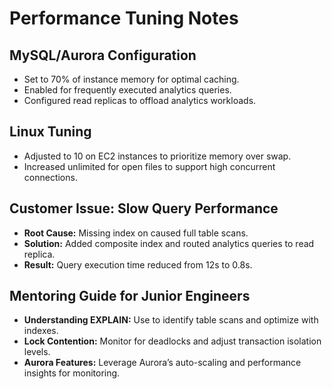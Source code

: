 # Performance Tuning Notes

## MySQL/Aurora Configuration
- Set  to 70% of instance memory for optimal caching.
- Enabled  for frequently executed analytics queries.
- Configured read replicas to offload analytics workloads.

## Linux Tuning
- Adjusted  to 10 on EC2 instances to prioritize memory over swap.
- Increased unlimited for open files to support high concurrent connections.

## Customer Issue: Slow Query Performance
- **Root Cause:** Missing index on  caused full table scans.
- **Solution:** Added composite index and routed analytics queries to read replica.
- **Result:** Query execution time reduced from 12s to 0.8s.

## Mentoring Guide for Junior Engineers
- **Understanding EXPLAIN:** Use  to identify table scans and optimize with indexes.
- **Lock Contention:** Monitor  for deadlocks and adjust transaction isolation levels.
- **Aurora Features:** Leverage Aurora’s auto-scaling and performance insights for monitoring.
